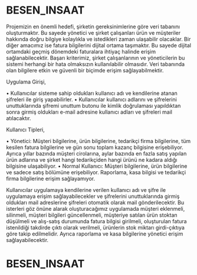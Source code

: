 # BESEN_INSAAT
Projemizin en önemli hedefi, şirketin gereksinimlerine göre veri tabanını oluşturmaktır. 
Bu sayede yönetici ve şirket çalışanları ürün ve müşteriler hakkında doğru bilgiye kolaylıkla ve istedikleri zaman ulaşabilir olacaklar.
Bir diğer amacımız ise fatura bilgilerini dijital ortama taşımaktır. Bu sayede dijital ortamdaki geçmiş dönemdeki faturalara ihtiyaç halinde erişim sağlanabilecektir.
Başarı kriterimiz, şirket çalışanlarının ve yöneticilerin bu sistemi herhangi bir hata olmaksızın kullanılabilir olmasıdır.
Veri tabanında olan bilgilere etkin ve güvenli bir biçimde erişim sağlayabilmektir.


Uygulama Girişi,

• 	Kullanıcılar sisteme sahip oldukları kullanıcı adı ve kendilerine atanan şifreleri ile giriş yapabilirler.
•	 Kullanıcılar kullanıcı adlarını ve şifrelerini unuttuklarında şifremi unuttum butonu ile kimlik doğrulaması yapıldıktan sonra girmiş oldukları e-mail adresine kullanıcı adları ve şifreleri mail atılacaktır.
 
 Kullanıcı Tipleri,
 
•  	Yönetici: Müşteri bilgilerine, ürün bilgilerine, tedarikçi firma bilgilerine, tüm kesilen fatura bilgilerine ve gün sonu 
toplam kazanç bilgisine erişebiliyor. Ayrıca yıllar bazında müşteri cirolarına, aylar bazında en fazla satış yapılan ürün adlarına
ve şirket hangi tedarikçiden hangi ürünü ne kadara aldığı bilgisine ulaşabiliyor.
•	  Normal Kullanıcı: Müşteri bilgilerine, ürün bilgilerine ve sadece satış bölümüne erişebiliyor. Raporlama, kasa bilgisi 
ve tedarikçi firma bilgilerine erişim sağlayamıyor.


Kullanıcılar uygulamaya kendilerine verilen kullanıcı adı ve şifre ile 
uygulamaya erişim sağlayabilecekler ve şifrelerini unuttuklarında girmiş oldukları mail adreslerine şifreleri otomatik olarak
mail gönderilecektir. Bu isterleri göz önüne alarak oluşturacağımız uygulamada müşteri eklenmeli, silinmeli, müşteri bilgileri 
güncellenmeli, müşteriye satılan ürün stoktan düşülmeli ve alış-satış durumunda fatura bilgisi girilmeli, oluşturulan 
fatura istenildiği takdirde çıktı olarak verilmeli, ürünlerin stok miktarı girdi-çıktıya göre takip edilmelidir.
Ayrıca raporlama ve kasa bilgilerine yönetici erişim sağlayabilecektir.
# BESEN_INSAAT
